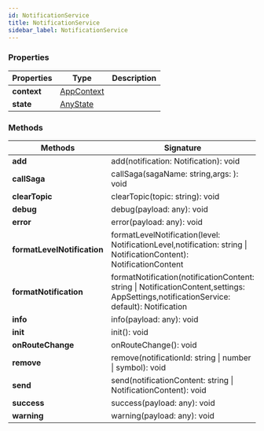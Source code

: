 ```yaml
---
id: NotificationService
title: NotificationService
sidebar_label: NotificationService
---
```




### Properties

| Properties | Type | Description |
| --------- | ---- | ----------- |
| **context** | [AppContext](/framework-api/interfaces/AppContext.md) |  |
| **state** | [AnyState](/framework-api/interfaces/AnyState.md) |  |


### Methods

| Methods | Signature | Description |
| --------- | ---- | ----------- |
| **add** | add(notification: Notification): void |  |
| **callSaga** | callSaga(sagaName: string,args: ): void |  |
| **clearTopic** | clearTopic(topic: string): void |  |
| **debug** | debug(payload: any): void |  |
| **error** | error(payload: any): void |  |
| **formatLevelNotification** | formatLevelNotification(level: NotificationLevel,notification: string \| NotificationContent): NotificationContent |  |
| **formatNotification** | formatNotification(notificationContent: string \| NotificationContent,settings: AppSettings,notificationService: default): Notification |  |
| **info** | info(payload: any): void |  |
| **init** | init(): void |  |
| **onRouteChange** | onRouteChange(): void |  |
| **remove** | remove(notificationId: string \| number \| symbol): void |  |
| **send** | send(notificationContent: string \| NotificationContent): void |  |
| **success** | success(payload: any): void |  |
| **warning** | warning(payload: any): void |  |
